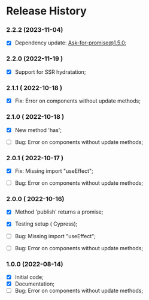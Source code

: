# Release History


### 2.2.2 (2023-11-04)
- [x] Dependency update: Ask-for-promise@1.5.0;


### 2.2.0 (2022-11-19 )
- [x] Support for SSR hydratation;



### 2.1.1 ( 2022-10-18 )
- [x] Fix: Error on components without update methods;



### 2.1.0 ( 2022-10-18 )
- [x] New method 'has';
- [ ] Bug: Error on components without update methods;



### 2.0.1 ( 2022-10-17 )
- [x] Fix: Missing import "useEffect";
- [ ] Bug: Error on components without update methods;


### 2.0.0 ( 2022-10-16)
 - [x] Method 'publish' returns a promise;
 - [x] Testing setup ( Cypress);
 - [ ] Bug: Missing import "useEffect";
 - [ ] Bug: Error on components without update methods;



### 1.0.0 (2022-08-14)
 - [x] Initial code;
 - [x] Documentation;
 - [ ] Bug: Error on components without update methods;
